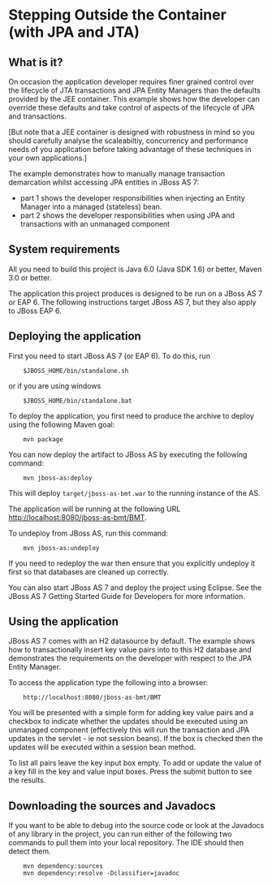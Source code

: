 Stepping Outside the Container (with JPA and JTA)
=================================================

What is it?
-----------

On occasion the application developer requires finer grained control over the lifecycle of 
JTA transactions and JPA Entity Managers than the defaults provided by the JEE container.
This example shows how the developer can override these defaults and take control of aspects
of the lifecycle of JPA and transactions.

[But note that a JEE container is designed with robustness in mind so you should
carefully analyse the scaleabiltiy, concurrency and performance needs of you application
before taking advantage of these techniques in your own applications.]

The example demonstrates how to manually manage transaction demarcation whilst accessing
JPA entities in JBoss AS 7:

* part 1 shows the developer responsibilities when injecting an Entity Manager into a managed
(stateless) bean.
* part 2 shows the developer responsibilities when using JPA and transactions with an unmanaged
component

System requirements
-------------------

All you need to build this project is Java 6.0 (Java SDK 1.6) or better, Maven 3.0 or better.

The application this project produces is designed to be run on a JBoss AS 7 or EAP 6. 
The following instructions target JBoss AS 7, but they also apply to JBoss EAP 6.
 
Deploying the application
-------------------------

First you need to start JBoss AS 7 (or EAP 6). To do this, run

		$JBOSS_HOME/bin/standalone.sh

or if you are using windows

		$JBOSS_HOME/bin/standalone.bat

To deploy the application, you first need to produce the archive to deploy using
the following Maven goal:

		mvn package

You can now deploy the artifact to JBoss AS by executing the following command:

		mvn jboss-as:deploy

This will deploy `target/jboss-as-bmt.war` to the running instance of the AS.

The application will be running at the following URL <http://localhost:8080/jboss-as-bmt/BMT>.

To undeploy from JBoss AS, run this command:

		mvn jboss-as:undeploy

If you need to redeploy the war then ensure that you explicitly undeploy it first so that databases
are cleaned up correctly.

You can also start JBoss AS 7 and deploy the project using Eclipse. See the JBoss AS 7
Getting Started Guide for Developers for more information.

Using the application
---------------------

JBoss AS 7 comes with an H2 datasource by default. The example shows how to transactionally
insert key value pairs into to this H2 database and demonstrates the requirements on the
developer with respect to the JPA Entity Manager.

To access the application type the following into a browser:

		http://localhost:8080/jboss-as-bmt/BMT

You will be presented with a simple form for adding key value pairs and a checkbox to indicate
whether the updates should be executed using an unmanaged component (effectively this will run the transaction
and JPA updates in the servlet - ie not session beans). If the box is checked then the updates will be
executed within a session bean method.

To list all pairs leave the key input box empty. To add or update the value of a key fill in
the key and value input boxes. Press the submit button to see the results.

Downloading the sources and Javadocs
------------------------------------

If you want to be able to debug into the source code or look at the Javadocs
of any library in the project, you can run either of the following two
commands to pull them into your local repository. The IDE should then detect
them.

		mvn dependency:sources
		mvn dependency:resolve -Dclassifier=javadoc
